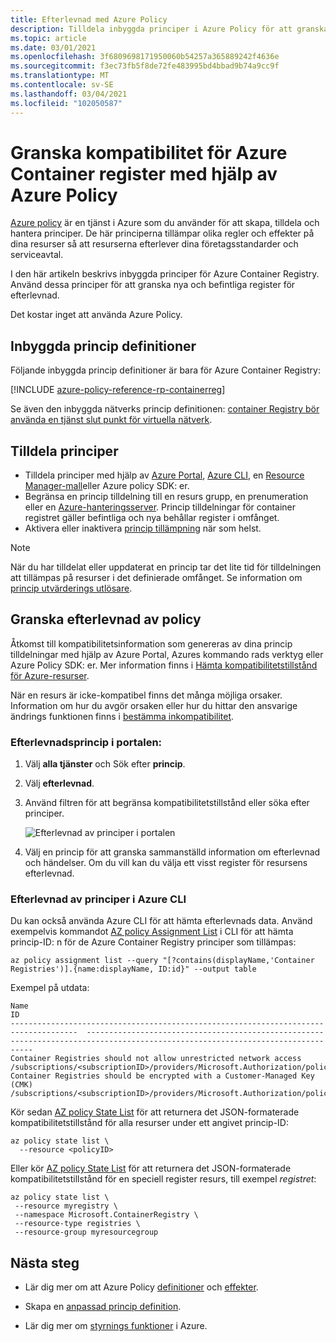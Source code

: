 ```yaml
---
title: Efterlevnad med Azure Policy
description: Tilldela inbyggda principer i Azure Policy för att granska kompatibiliteten för dina Azure Container register
ms.topic: article
ms.date: 03/01/2021
ms.openlocfilehash: 3f6809698171950060b54257a365889242f4636e
ms.sourcegitcommit: f3ec73fb5f8de72fe483995bd4bbad9b74a9cc9f
ms.translationtype: MT
ms.contentlocale: sv-SE
ms.lasthandoff: 03/04/2021
ms.locfileid: "102050587"
---
```

# <a name="audit-compliance-of-azure-container-registries-using-azure-policy"></a>Granska kompatibilitet för Azure Container register med hjälp av Azure Policy

[Azure policy](../governance/policy/overview.md) är en tjänst i Azure som du använder för att skapa, tilldela och hantera principer. De här principerna tillämpar olika regler och effekter på dina resurser så att resurserna efterlever dina företagsstandarder och serviceavtal.

I den här artikeln beskrivs inbyggda principer för Azure Container Registry. Använd dessa principer för att granska nya och befintliga register för efterlevnad.

Det kostar inget att använda Azure Policy.

## <a name="built-in-policy-definitions"></a>Inbyggda princip definitioner

Följande inbyggda princip definitioner är bara för Azure Container Registry:

[!INCLUDE [azure-policy-reference-rp-containerreg](../../includes/policy/reference/byrp/microsoft.containerregistry.md)]

Se även den inbyggda nätverks princip definitionen: [container Registry bör använda en tjänst slut punkt för virtuella nätverk](https://portal.azure.com/#blade/Microsoft_Azure_Policy/PolicyDetailBlade/definitionId/%2Fproviders%2FMicrosoft.Authorization%2FpolicyDefinitions%2Fc4857be7-912a-4c75-87e6-e30292bcdf78).

## <a name="assign-policies"></a>Tilldela principer

* Tilldela principer med hjälp av [Azure Portal](../governance/policy/assign-policy-portal.md), [Azure CLI](../governance/policy/assign-policy-azurecli.md), en [Resource Manager-mall](../governance/policy/assign-policy-template.md)eller Azure policy SDK: er.
* Begränsa en princip tilldelning till en resurs grupp, en prenumeration eller en [Azure-hanteringsserver](../governance/management-groups/overview.md). Princip tilldelningar för container registret gäller befintliga och nya behållar register i omfånget.
* Aktivera eller inaktivera [princip tillämpning](../governance/policy/concepts/assignment-structure.md#enforcement-mode) när som helst.

> [!NOTE]
> När du har tilldelat eller uppdaterat en princip tar det lite tid för tilldelningen att tillämpas på resurser i det definierade omfånget. Se information om [princip utvärderings utlösare](../governance/policy/how-to/get-compliance-data.md#evaluation-triggers).

## <a name="review-policy-compliance"></a>Granska efterlevnad av policy

Åtkomst till kompatibilitetsinformation som genereras av dina princip tilldelningar med hjälp av Azure Portal, Azures kommando rads verktyg eller Azure Policy SDK: er. Mer information finns i [Hämta kompatibilitetstillstånd för Azure-resurser](../governance/policy/how-to/get-compliance-data.md).

När en resurs är icke-kompatibel finns det många möjliga orsaker. Information om hur du avgör orsaken eller hur du hittar den ansvarige ändrings funktionen finns i [bestämma inkompatibilitet](../governance/policy/how-to/determine-non-compliance.md).

### <a name="policy-compliance-in-the-portal"></a>Efterlevnadsprincip i portalen:

1. Välj **alla tjänster** och Sök efter **princip**.
1. Välj **efterlevnad**.
1. Använd filtren för att begränsa kompatibilitetstillstånd eller söka efter principer.

    ![Efterlevnad av principer i portalen](./media/container-registry-azure-policy/azure-policy-compliance.png)
    
1. Välj en princip för att granska sammanställd information om efterlevnad och händelser. Om du vill kan du välja ett visst register för resursens efterlevnad.

### <a name="policy-compliance-in-the-azure-cli"></a>Efterlevnad av principer i Azure CLI

Du kan också använda Azure CLI för att hämta efterlevnads data. Använd exempelvis kommandot [AZ policy Assignment List](/cli/azure/policy/assignment#az-policy-assignment-list) i CLI för att hämta princip-ID: n för de Azure Container Registry principer som tillämpas:

```azurecli
az policy assignment list --query "[?contains(displayName,'Container Registries')].{name:displayName, ID:id}" --output table
```

Exempel på utdata:

```
Name                                                                                   ID
-------------------------------------------------------------------------------------  --------------------------------------------------------------------------------------------------------------------------------
Container Registries should not allow unrestricted network access           /subscriptions/<subscriptionID>/providers/Microsoft.Authorization/policyAssignments/b4faf132dc344b84ba68a441
Container Registries should be encrypted with a Customer-Managed Key (CMK)  /subscriptions/<subscriptionID>/providers/Microsoft.Authorization/policyAssignments/cce1ed4f38a147ad994ab60a
```

Kör sedan [AZ policy State List](/cli/azure/policy/state#az-policy-state-list) för att returnera det JSON-formaterade kompatibilitetstillstånd för alla resurser under ett angivet princip-ID:

```azurecli
az policy state list \
  --resource <policyID>
```

Eller kör [AZ policy State List](/cli/azure/policy/state#az-policy-state-list) för att returnera det JSON-formaterade kompatibilitetstillstånd för en speciell register resurs, till exempel *registret*:

```azurecli
az policy state list \
 --resource myregistry \
 --namespace Microsoft.ContainerRegistry \
 --resource-type registries \
 --resource-group myresourcegroup
```

## <a name="next-steps"></a>Nästa steg

* Lär dig mer om att Azure Policy [definitioner](../governance/policy/concepts/definition-structure.md) och [effekter](../governance/policy/concepts/effects.md).

* Skapa en [anpassad princip definition](../governance/policy/tutorials/create-custom-policy-definition.md).

* Lär dig mer om [styrnings funktioner](../governance/index.yml) i Azure.
